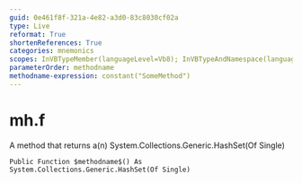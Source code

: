 ```yaml
---
guid: 0e461f8f-321a-4e82-a3d0-83c8030cf02a
type: Live
reformat: True
shortenReferences: True
categories: mnemonics
scopes: InVBTypeMember(languageLevel=Vb8); InVBTypeAndNamespace(languageLevel=Vb8)
parameterOrder: methodname
methodname-expression: constant("SomeMethod")
---
```


# mh.f

A method that returns a(n) System.Collections.Generic.HashSet(Of Single)

```
Public Function $methodname$() As System.Collections.Generic.HashSet(Of Single)
```
